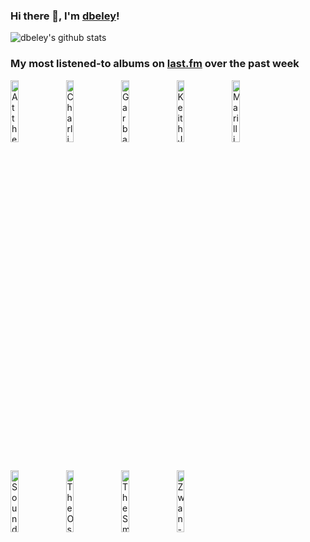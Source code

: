 ### Hi there 👋, I'm [dbeley](https://dbeley.ovh/en)!

![dbeley's github stats](https://github-readme-stats.vercel.app/api?username=dbeley)

### My most listened-to albums on [last.fm](https://www.last.fm/user/d_beley) over the past week

[<img src='https://lastfm.freetls.fastly.net/i/u/300x300/3fcb32948e2e561f2882fc4ed445efcb.jpg' width='16%' height='16%' alt='At the Drive-In - Acrobatic Tenement'>](https://www.last.fm/music/at%2bthe%2bdrive-in/acrobatic%2btenement)&nbsp;
[<img src='https://lastfm.freetls.fastly.net/i/u/300x300/78ff73f2f614a8533280f28637daedc6.jpg' width='16%' height='16%' alt='Charlie Parker - Yardbird Suite: The Ultimate Charlie Parker Collection'>](https://www.last.fm/music/charlie%2bparker/yardbird%2bsuite%253a%2bthe%2bultimate%2bcharlie%2bparker%2bcollection)&nbsp;
[<img src='https://lastfm.freetls.fastly.net/i/u/300x300/5f08b647ec5bf2f8f1b7743c5943f4f3.jpg' width='16%' height='16%' alt='Garbage - Garbage'>](https://www.last.fm/music/garbage/garbage)&nbsp;
[<img src='https://lastfm.freetls.fastly.net/i/u/300x300/afc92866d9ce4f66cfaf8b4b5d309226.jpg' width='16%' height='16%' alt='Keith Jarrett Trio - Standards, Volume 1'>](https://www.last.fm/music/keith%2bjarrett%2btrio/standards%252c%2bvolume%2b1)&nbsp;
[<img src='https://lastfm.freetls.fastly.net/i/u/300x300/97d747fc07d1bd7c0476edf76efd0044.jpg' width='16%' height='16%' alt='Marillion - Fugazi'>](https://www.last.fm/music/marillion/fugazi)&nbsp;
<br>
[<img src='https://lastfm.freetls.fastly.net/i/u/300x300/58cbe1d4cc2b4077abf97c2c6f7b1a7b.jpg' width='16%' height='16%' alt='Soundgarden - Down on the Upside'>](https://www.last.fm/music/soundgarden/down%2bon%2bthe%2bupside)&nbsp;
[<img src='https://lastfm.freetls.fastly.net/i/u/300x300/30b0db96c46a3aebe7a0a968b532c306.jpg' width='16%' height='16%' alt='The Oscar Peterson Trio - Night Train'>](https://www.last.fm/music/the%2boscar%2bpeterson%2btrio/night%2btrain)&nbsp;
[<img src='https://lastfm.freetls.fastly.net/i/u/300x300/fe5ff0f082985a8632fe4a0bcfc58a47.jpg' width='16%' height='16%' alt='The Smashing Pumpkins - The Aeroplane Flies High'>](https://www.last.fm/music/the%2bsmashing%2bpumpkins/the%2baeroplane%2bflies%2bhigh)&nbsp;
[<img src='https://lastfm.freetls.fastly.net/i/u/300x300/024dc283f04ee3dc9c59f9252cffabaa.png' width='16%' height='16%' alt='Zwan - Mary Star of the Sea'>](https://www.last.fm/music/zwan/mary%2bstar%2bof%2bthe%2bsea)&nbsp;
